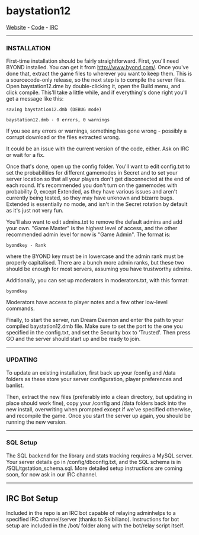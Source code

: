 # baystation12

[Website](http://baystation12.net/) - [Code](http://github.com/Baystation12/Baystation12/) - [IRC](irc://irc.sorcery.net/bs12)

---

### INSTALLATION

First-time installation should be fairly straightforward.  First, you'll need
BYOND installed.  You can get it from http://www.byond.com/.  Once you've done 
that, extract the game files to wherever you want to keep them.  This is a
sourcecode-only release, so the next step is to compile the server files.
Open baystation12.dme by double-clicking it, open the Build menu, and click
compile.  This'll take a little while, and if everything's done right you'll get
a message like this:

    saving baystation12.dmb (DEBUG mode)
    
    baystation12.dmb - 0 errors, 0 warnings

If you see any errors or warnings, something has gone wrong - possibly a corrupt
download or the files extracted wrong.

It could be an issue with the current version of the code, either.  Ask on IRC
or wait for a fix.

Once that's done, open up the config folder.  You'll want to edit config.txt to
set the probabilities for different gamemodes in Secret and to set your server
location so that all your players don't get disconnected at the end of each
round.  It's recommended you don't turn on the gamemodes with probability 0, 
except Extended, as they have various issues and aren't currently being tested,
so they may have unknown and bizarre bugs.  Extended is essentially no mode, and
isn't in the Secret rotation by default as it's just not very fun.

You'll also want to edit admins.txt to remove the default admins and add your
own.  "Game Master" is the highest level of access, and the other recommended
admin level for now is "Game Admin".  The format is:

    byondkey - Rank

where the BYOND key must be in lowercase and the admin rank must be properly
capitalised.  There are a bunch more admin ranks, but these two should be
enough for most servers, assuming you have trustworthy admins.

Additionally, you can set up moderators in moderators.txt, with this format:

    byondkey

Moderators have access to player notes and a few other low-level commands.

Finally, to start the server, run Dream Daemon and enter the path to your
compiled baystation12.dmb file.  Make sure to set the port to the one you 
specified in the config.txt, and set the Security box to 'Trusted'.  Then press
GO and the server should start up and be ready to join.

---

### UPDATING

To update an existing installation, first back up your /config and /data folders
as these store your server configuration, player preferences and banlist.

Then, extract the new files (preferably into a clean directory, but updating in
place should work fine), copy your /config and /data folders back into the new
install, overwriting when prompted except if we've specified otherwise, and
recompile the game.  Once you start the server up again, you should be running
the new version.

---

### SQL Setup

The SQL backend for the library and stats tracking requires a 
MySQL server.  Your server details go in /config/dbconfig.txt, and the SQL 
schema is in /SQL/tgstation_schema.sql.  More detailed setup instructions are
coming soon, for now ask in our IRC channel.

---

## IRC Bot Setup

Included in the repo is an IRC bot capable of relaying adminhelps to a specified
IRC channel/server (thanks to Skibiliano).  Instructions for bot setup are
included in the /bot/ folder along with the bot/relay script itself.